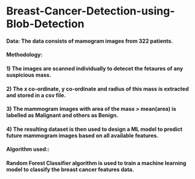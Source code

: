 # Breast-Cancer-Detection-using-Blob-Detection

#### **Data**: The data consists of mamogram images from 322 patients.

#### **Methodology**:
#### 1) The images are scanned individually to detecet the fetaures of any suspicious mass.
#### 2) The x co-ordinate, y co-ordinate and radius of this mass is extracted and stored in a csv file.
#### 3) The mammogram images with area of the mass > mean(area) is labelled as Malignant and others as Benign.
#### 4) The resulting dataset is then used to design a ML model to predict future mammogram images based on all available features.

#### **Algorithm used:**:
#### Random Forest Classifier algorithm is used to train a machine learning model to classify the breast cancer features data.
